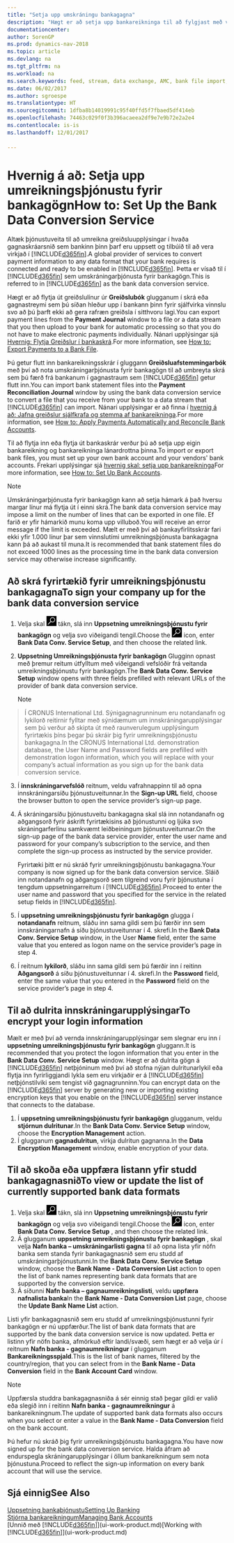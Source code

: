 ```yaml
---
title: "Setja upp umskráningu bankagagna"
description: "Hægt er að setja upp bankareikninga til að fylgjast með viðskiptum og flytja bankastreymi inn eða út."
documentationcenter: 
author: SorenGP
ms.prod: dynamics-nav-2018
ms.topic: article
ms.devlang: na
ms.tgt_pltfrm: na
ms.workload: na
ms.search.keywords: feed, stream, data exchange, AMC, bank file import, bank file export, re-export, bank transfer, AMC, bank data conversion service, funds transfer
ms.date: 06/02/2017
ms.author: sgroespe
ms.translationtype: HT
ms.sourcegitcommit: 1dfba8b14019991c95f40ffd5f7fbaed5df414eb
ms.openlocfilehash: 74463c029f0f3b396acaeea2df9e7e9b72e2a2e4
ms.contentlocale: is-is
ms.lasthandoff: 12/01/2017

---
```

# <a name="how-to-set-up-the-bank-data-conversion-service"></a><span data-ttu-id="3f552-103">Hvernig á að: Setja upp umreikningsþjónustu fyrir bankagögn</span><span class="sxs-lookup"><span data-stu-id="3f552-103">How to: Set Up the Bank Data Conversion Service</span></span>
<span data-ttu-id="3f552-104">Altæk þjónustuveita til að umreikna greiðsluupplýsingar í hvaða gagnaskráarsnið sem bankinn þinn þarf eru uppsett og tilbúið til að vera virkjað í [!INCLUDE[d365fin](includes/d365fin_md.md)].</span><span class="sxs-lookup"><span data-stu-id="3f552-104">A global provider of services to convert payment information to any data format that your bank requires is connected and ready to be enabled in [!INCLUDE[d365fin](includes/d365fin_md.md)].</span></span> <span data-ttu-id="3f552-105">Þetta er vísað til í [!INCLUDE[d365fin](includes/d365fin_md.md)] sem umskráningarþjónusta fyrir bankagögn.</span><span class="sxs-lookup"><span data-stu-id="3f552-105">This is referred to in [!INCLUDE[d365fin](includes/d365fin_md.md)] as the bank data conversion service.</span></span>

<span data-ttu-id="3f552-106">Hægt er að flytja út greiðslulínur úr **Greiðslubók** glugganum í skrá eða gagnastreymi sem þú síðan hleður upp í bankann þinn fyrir sjálfvirka vinnslu svo að þú þarft ekki að gera rafræn greiðsla í sitthvoru lagi.</span><span class="sxs-lookup"><span data-stu-id="3f552-106">You can export payment lines from the **Payment Journal** window to a file or a data stream that you then upload to your bank for automatic processing so that you do not have to make electronic payments individually.</span></span> <span data-ttu-id="3f552-107">Nánari upplýsingar sjá [Hvernig: Flytja Greiðslur í bankaskrá](payables-how-export-payments-bank-file.md).</span><span class="sxs-lookup"><span data-stu-id="3f552-107">For more information, see [How to: Export Payments to a Bank File](payables-how-export-payments-bank-file.md).</span></span>

<span data-ttu-id="3f552-108">Þú getur flutt inn bankareikningsskrár í gluggann **Greiðsluafstemmingarbók** með því að nota umskráningarþjónusta fyrir bankagögn til að umbreyta skrá sem þú færð frá bankanum í gagnastraum sem [!INCLUDE[d365fin](includes/d365fin_md.md)] getur flutt inn.</span><span class="sxs-lookup"><span data-stu-id="3f552-108">You can import bank statement files into the **Payment Reconciliation Journal** window by using the bank data conversion service to convert a file that you receive from your bank to a data stream that [!INCLUDE[d365fin](includes/d365fin_md.md)] can import.</span></span> <span data-ttu-id="3f552-109">Nánari upplýsingar er að finna í [hvernig á að: Jafna greiðslur sjálfkrafa og stemma af bankareikninga](receivables-apply-payments-auto-reconcile-bank-accounts.md).</span><span class="sxs-lookup"><span data-stu-id="3f552-109">For more information, see [How to: Apply Payments Automatically and Reconcile Bank Accounts](receivables-apply-payments-auto-reconcile-bank-accounts.md).</span></span>

<span data-ttu-id="3f552-110">Til að flytja inn eða flytja út bankaskrár verður þú að setja upp eigin bankareikning og bankareikninga lánardrottna þinna.</span><span class="sxs-lookup"><span data-stu-id="3f552-110">To import or export bank files, you must set up your own bank account and your vendors' bank accounts.</span></span> <span data-ttu-id="3f552-111">Frekari upplýsingar sjá [hvernig skal: setja upp bankareikninga](bank-how-setup-bank-accounts.md)</span><span class="sxs-lookup"><span data-stu-id="3f552-111">For more information, see [How to: Set Up Bank Accounts](bank-how-setup-bank-accounts.md).</span></span>

> [!NOTE]  
>   <span data-ttu-id="3f552-112">Umskráningarþjónusta fyrir bankagögn kann að setja hámark á það hversu margar línur má flytja út í einni skrá.</span><span class="sxs-lookup"><span data-stu-id="3f552-112">The bank data conversion service may impose a limit on the number of lines that can be exported in one file.</span></span> <span data-ttu-id="3f552-113">Ef farið er yfir hámarkið munu koma upp villuboð.</span><span class="sxs-lookup"><span data-stu-id="3f552-113">You will receive an error message if the limit is exceeded.</span></span> <span data-ttu-id="3f552-114">Mælt er með því að bankayfirlitsskrár fari ekki yfir 1.000 línur þar sem vinnslutími umreikningsþjónusta bankagagna kann þá að aukast til muna.</span><span class="sxs-lookup"><span data-stu-id="3f552-114">It is recommended that bank statement files do not exceed 1000 lines as the processing time in the bank data conversion service may otherwise increase significantly.</span></span>

## <a name="to-sign-your-company-up-for-the-bank-data-conversion-service"></a><span data-ttu-id="3f552-115">Að skrá fyrirtækið fyrir umreikningsþjónustu bankagagna</span><span class="sxs-lookup"><span data-stu-id="3f552-115">To sign your company up for the bank data conversion service</span></span>
1. <span data-ttu-id="3f552-116">Velja skal ![Leit að síðu eða skýrslu](media/ui-search/search_small.png "Leit að síðu eða skýrslu táknið") tákn, slá inn **Uppsetning umreikningsþjónustu fyrir bankagögn** og velja svo viðeigandi tengil.</span><span class="sxs-lookup"><span data-stu-id="3f552-116">Choose the ![Search for Page or Report](media/ui-search/search_small.png "Search for Page or Report icon") icon, enter **Bank Data Conv. Service Setup**, and then choose the related link.</span></span>  
2. <span data-ttu-id="3f552-117">**Uppsetning Umreikningsþjónusta fyrir bankagögn** Glugginn opnast með þremur reitum útfylltum með viðeigandi vefslóðir frá veitanda umreikningsþjónustu fyrir bankagögn.</span><span class="sxs-lookup"><span data-stu-id="3f552-117">The **Bank Data Conv. Service Setup** window opens with three fields prefilled with relevant URLs of the provider of bank data conversion service.</span></span>

    > [!NOTE]  
>   <span data-ttu-id="3f552-118">Í CRONUS International Ltd. Sýnigagnagrunninum eru notandanafn og lykilorð reitirnir fylltar með sýnidæmum um innskráningarupplýsingar sem þú verður að skipta út með raunverulegum upplýsingum fyrirtækis þíns þegar þú skráir þig fyrir umreikningsþjónustu bankagagna.</span><span class="sxs-lookup"><span data-stu-id="3f552-118">In the CRONUS International Ltd. demonstration database, the User Name and Password fields are prefilled with demonstration logon information, which you will replace with your company’s actual information as you sign up for the bank data conversion service.</span></span>
3. <span data-ttu-id="3f552-119">Í **innskráningarvefslóð** reitnum, veldu vafrahnappinn til að opna innskráningarsíðu þjónustuveitunnar.</span><span class="sxs-lookup"><span data-stu-id="3f552-119">In the **Sign-up URL** field, choose the browser button to open the service provider’s sign-up page.</span></span>  
4. <span data-ttu-id="3f552-120">Á skráningarsíðu þjónustuveitu bankagagna skal slá inn notandanafn og aðgangsorð fyrir áskrift fyrirtækisins að þjónustunni og ljúka svo skráningarferlinu samkvæmt leiðbeiningum þjónustuveitunnar.</span><span class="sxs-lookup"><span data-stu-id="3f552-120">On the sign-up page of the bank data service provider, enter the user name and password for your company’s subscription to the service, and then complete the sign-up process as instructed by the service provider.</span></span>

    <span data-ttu-id="3f552-121">Fyrirtæki þitt er nú skráð fyrir umreikningsþjónustu bankagagna.</span><span class="sxs-lookup"><span data-stu-id="3f552-121">Your company is now signed up for the bank data conversion service.</span></span> <span data-ttu-id="3f552-122">Sláið inn notandanafn og aðgangsorð sem tilgreind voru fyrir þjónustuna í tengdum uppsetningarreitum í [!INCLUDE[d365fin](includes/d365fin_md.md)].</span><span class="sxs-lookup"><span data-stu-id="3f552-122">Proceed to enter the user name and password that you specified for the service in the related setup fields in [!INCLUDE[d365fin](includes/d365fin_md.md)].</span></span>
5. <span data-ttu-id="3f552-123">Í **uppsetning umreikningsþjónustu fyrir bankagögn** glugga í **notandanafn** reitnum, sláðu inn sama gildi sem þú færðir inn sem innskráningarnafn á síðu þjónustuveitunnar í 4. skrefi.</span><span class="sxs-lookup"><span data-stu-id="3f552-123">In the **Bank Data Conv. Service Setup** window, in the User **Name** field, enter the same value that you entered as logon name on the service provider’s page in step 4.</span></span>
6. <span data-ttu-id="3f552-124">Í  reitnum **lykilorð**, sláðu inn sama gildi sem þú færðir inn í reitinn **Aðgangsorð** á síðu þjónustuveitunnar í 4. skrefi.</span><span class="sxs-lookup"><span data-stu-id="3f552-124">In the **Password** field, enter the same value that you entered in the **Password** field on the service provider’s page in step 4.</span></span>

## <a name="to-encrypt-your-login-information"></a><span data-ttu-id="3f552-125">Til að dulrita innskráningarupplýsingar</span><span class="sxs-lookup"><span data-stu-id="3f552-125">To encrypt your login information</span></span>
<span data-ttu-id="3f552-126">Mælt er með því að vernda innskráningarupplýsingar sem slegnar eru inn í **uppsetning umreikningsþjónustu fyrir bankagögn** gluggann.</span><span class="sxs-lookup"><span data-stu-id="3f552-126">It is recommended that you protect the logon information that you enter in the **Bank Data Conv. Service Setup** window.</span></span> <span data-ttu-id="3f552-127">Hægt er að dulrita gögn á [!INCLUDE[d365fin](includes/d365fin_md.md)] netþjóninum með því að stofna nýjan dulritunarlykil eða flytja inn fyrirliggjandi lykla sem eru virkjaðir er á [!INCLUDE[d365fin](includes/d365fin_md.md)] netþjónstilviki sem tengist við gagnagrunninn.</span><span class="sxs-lookup"><span data-stu-id="3f552-127">You can encrypt data on the [!INCLUDE[d365fin](includes/d365fin_md.md)] server by generating new or importing existing encryption keys that you enable on the [!INCLUDE[d365fin](includes/d365fin_md.md)] server instance that connects to the database.</span></span>

1. <span data-ttu-id="3f552-128">Í **uppsetning umreikningsþjónustu fyrir bankagögn** glugganum, veldu **stjórnun dulritunar**.</span><span class="sxs-lookup"><span data-stu-id="3f552-128">In the **Bank Data Conv. Service Setup** window, choose the **Encryption Management** action.</span></span>
2. <span data-ttu-id="3f552-129"> Í glugganum **gagnadulritun**, virkja dulritun gagnanna.</span><span class="sxs-lookup"><span data-stu-id="3f552-129">In the **Data Encryption Management** window, enable encryption of your data.</span></span>

## <a name="to-view-or-update-the-list-of-currently-supported-bank-data-formats"></a><span data-ttu-id="3f552-130">Til að skoða eða uppfæra listann yfir studd bankagagnasnið</span><span class="sxs-lookup"><span data-stu-id="3f552-130">To view or update the list of currently supported bank data formats</span></span>
1. <span data-ttu-id="3f552-131">Velja skal ![Leit að síðu eða skýrslu](media/ui-search/search_small.png "Leit að síðu eða skýrslu táknið") tákn, slá inn **Uppsetning umreikningsþjónustu fyrir bankagögn** og velja svo viðeigandi tengil.</span><span class="sxs-lookup"><span data-stu-id="3f552-131">Choose the ![Search for Page or Report](media/ui-search/search_small.png "Search for Page or Report icon") icon, enter **Bank Data Conv. Service Setup** , and then choose the related link.</span></span>
2. <span data-ttu-id="3f552-132">Á glugganum **uppsetning umreikningsþjónustu fyrir bankagögn** , skal velja **Nafn banka – umskráningarlisti gagna** til að opna lista yfir nöfn banka sem standa fyrir bankagagnasnið sem eru studd af umskráningarþjónustunni.</span><span class="sxs-lookup"><span data-stu-id="3f552-132">In the **Bank Data Conv. Service Setup** window, choose the **Bank Name - Data Conversion List** action to open the list of bank names representing bank data formats that are supported by the conversion service.</span></span>
3. <span data-ttu-id="3f552-133">Á síðunni **Nafn banka – gagnaumreikningslisti**, veldu **uppfæra nafnalista banka**</span><span class="sxs-lookup"><span data-stu-id="3f552-133">In the **Bank Name - Data Conversion List** page, choose the **Update Bank Name List** action.</span></span>

<span data-ttu-id="3f552-134">Listi yfir bankagagnasnið sem eru studd af umreikningsþjónustunni fyrir bankagögn er nú uppfærður.</span><span class="sxs-lookup"><span data-stu-id="3f552-134">The list of bank data formats that are supported by the bank data conversion service is now updated.</span></span> <span data-ttu-id="3f552-135">Þetta er listinn yfir nöfn banka, afmörkuð eftir landi/svæði, sem hægt er að velja úr í reitnum **Nafn banka - gagnaumreikningur** í glugganum **Bankareikningsspjald**.</span><span class="sxs-lookup"><span data-stu-id="3f552-135">This is the list of bank names, filtered by the country/region, that you can select from in the **Bank Name - Data Conversion** field in the **Bank Account Card** window.</span></span>

> [!NOTE]  
>   <span data-ttu-id="3f552-136">Uppfærsla studdra bankagagnasniða á sér einnig stað þegar gildi er valið eða slegið inn í reitinn **Nafn banka - gagnaumreikningur** á bankareikningnum.</span><span class="sxs-lookup"><span data-stu-id="3f552-136">The update of supported bank data formats also occurs when you select or enter a value in the **Bank Name - Data Conversion** field on the bank account.</span></span>

<span data-ttu-id="3f552-137">Þú hefur nú skráð þig fyrir umreikningsþjónustu bankagagna.</span><span class="sxs-lookup"><span data-stu-id="3f552-137">You have now signed up for the bank data conversion service.</span></span> <span data-ttu-id="3f552-138">Halda áfram að endurspegla skráningarupplýsingar í öllum bankareikningum sem nota þjónustuna.</span><span class="sxs-lookup"><span data-stu-id="3f552-138">Proceed to reflect the sign-up information on every bank account that will use the service.</span></span>

## <a name="see-also"></a><span data-ttu-id="3f552-139">Sjá einnig</span><span class="sxs-lookup"><span data-stu-id="3f552-139">See Also</span></span>
[<span data-ttu-id="3f552-140">Uppsetning bankaþjónustu</span><span class="sxs-lookup"><span data-stu-id="3f552-140">Setting Up Banking</span></span>](bank-setup-banking.md)  
[<span data-ttu-id="3f552-141">Stjórna bankareikningum</span><span class="sxs-lookup"><span data-stu-id="3f552-141">Managing Bank Accounts</span></span>](bank-manage-bank-accounts.md)  
<span data-ttu-id="3f552-142">[Unnið með [!INCLUDE[d365fin](includes/d365fin_md.md)]](ui-work-product.md)</span><span class="sxs-lookup"><span data-stu-id="3f552-142">[Working with [!INCLUDE[d365fin](includes/d365fin_md.md)]](ui-work-product.md)</span></span>

